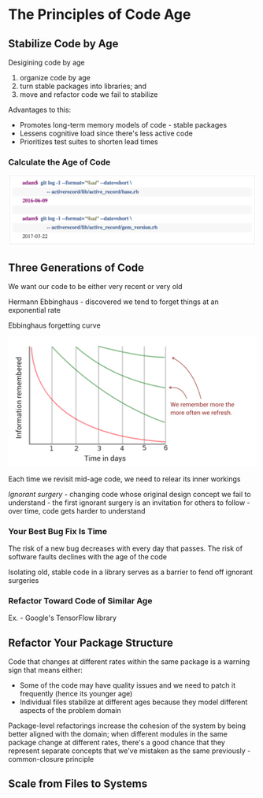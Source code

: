 # The Principles of Code Age

## Stabilize Code by Age

Desigining code by age

1) organize code by age
2) turn stable packages into libraries; and
3) move and refactor code we fail to stabilize

Advantages to this:
- Promotes long-term memory models of code - stable packages
- Lessens cognitive load since there's less active code
- Prioritizes test suites to shorten lead times

### Calculate the Age of Code

![get git log data from a certain date](ch5_git_commands.png "get git log data from a certain date")

## Three Generations of Code

We want our code to be either very recent or very old

Hermann Ebbinghaus - discovered we tend to forget things at an exponential rate

Ebbinghaus forgetting curve

![Ebbinghaus forgetting curve](ch5_ebbinghaus.png "Ebbinghaus forgetting curve")

Each time we revisit mid-age code, we need to relear its inner workings

*Ignorant surgery* - changing code whose original design concept we fail to understand
    - the first ignorant surgery is an invitation for others to follow
    - over time, code gets harder to understand

### Your Best Bug Fix Is Time

The risk of a new bug decreases with every day that passes. The risk of software faults declines with the age of the code

Isolating old, stable code in a library serves as a barrier to fend off ignorant surgeries

### Refactor Toward Code of Similar Age

Ex. - Google's TensorFlow library

## Refactor Your Package Structure

Code that changes at different rates within the same package is a warning sign that means either:

- Some of the code may have quality issues and we need to patch it frequently (hence its younger age)
- Individual files stabilize at different ages because they model different aspects of the problem domain

Package-level refactorings increase the cohesion of the system by being better aligned with the domain; when different modules in the same package change at different rates, there's a good chance that they represent separate concepts that we've mistaken as the same previously
    - common-closure principle

## Scale from Files to Systems
